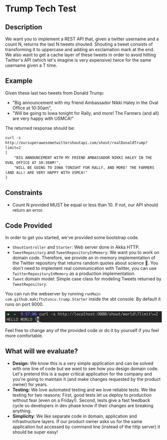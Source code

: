 # Trump Tech Test 

## Description
We want you to implement a REST API that, given a twitter username and a count N, returns the last N tweets shouted. Shouting a tweet consists of transforming it to uppercase and adding an exclamation mark at the end. We also want to get a cache layer of these tweets in order to avoid hitting Twitter's API (which let's imagine is very expensive) twice for the same username given a T time.

## Example 

Given these last two tweets from Donald Trump:
- "Big announcement with my friend Ambassador Nikki Haley in the Oval Office at 10:30am",
- "Will be going to Iowa tonight for Rally, and more! The Farmers (and all) are very happy with USMCA!"

The returned response should be:
```
curl -s http://oursuperawesometwittershoutapi.com/shout/realDonaldTrump?limit=2
[
    "BIG ANNOUNCEMENT WITH MY FRIEND AMBASSADOR NIKKI HALEY IN THE OVAL OFFICE AT 10:30AM!",
    "WILL BE GOING TO IOWA TONIGHT FOR RALLY, AND MORE! THE FARMERS (AND ALL) ARE VERY HAPPY WITH USMCA!"
]
```

## Constraints 
- Count N provided MUST be equal or less than 10. If not, our API should return an error.

## Code Provided
In order to get you started, we've provided some bootstrap code.
- `ShoutController` and `Starter`: Web server done in Akka HTTP.
- `TweetRepository` and `TweetRepositoryInMemory`: We want you to work on domain code. Therefore, we provide an in-memory implementation of the Twitter repository that returns random quotes about science 🧐. You don't need to implement real communication with Twitter, you can use `TwitterRepositoryInMemory` as a production implementation.
- `Tweet` domain model: Simple case class for modeling Tweets returned by `TweetRepository`.

You can run the webserver by running `runMain com.github.makiftutuncu.trump.Starter` inside the sbt console. By default it runs on port 9000.

![hello-world](/doc/img/helloworld.png)

Feel free to change any of the provided code or do it by yourself if you feel more comfortable.

## What will we evaluate?
* **Design:** We know this is a very simple application and can be solved with one line of code but we want to see how you design domain code. Let's pretend this is a super critical application for the company and you're going to maintain it (and make changes requested by the product owner) for years.
* **Testing:** We love automated testing and we love reliable tests. We like testing for two reasons: First, good tests let us deploy to production without fear (even on a Friday!). Second, tests give a fast feedback cycle so developers in dev phase know if their changes are breaking anything.
* **Simplicity**: We like separate code in domain, application and infrastructure layers. If our product owner asks us for the same application but accessed by command line (instead of the http server) it should be super easy!
